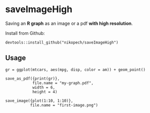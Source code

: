 # saveImageHigh

Saving an **R graph** as an image or a pdf **with high resolution**.

Install from Github:

```
devtools::install_github("nikopech/saveImageHigh")
```


## Usage

```
gr = ggplot(mtcars, aes(mpg, disp, color = am)) + geom_point()

save_as_pdf({print(gr)},
            file.name = "my-graph.pdf",
            width = 6,
            height = 4)

save_image({plot(1:10, 1:10)},
           file.name = "first-image.png")
```
